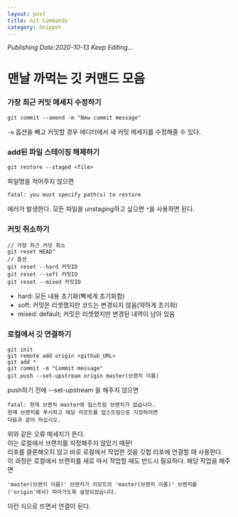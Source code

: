 ```yaml
---
layout: post
title: Git Commands
category: Snippet
---
```

*Publishing Date:2020-10-13*
*Keep Editing...*

# 맨날 까먹는 깃 커맨드 모음

### 가장 최근 커밋 메세지 수정하기
```
git commit --amend -m "New commit message"
```
`-m` 옵션을 빼고 커밋할 경우 에디터에서 새 커밋 메세지를 수정해줄 수 있다.

### add된 파일 스테이징 해제하기
```
git restore --staged <file>
```
파일명을 적어주지 않으면
```
fatal: you must specify path(s) to restore
```
에러가 발생한다. 모든 파일을 unstaging하고 싶으면 `*`을 사용하면 된다.

### 커밋 취소하기
```
// 가장 최근 커밋 취소
git reset HEAD^
// 옵션
git reset --hard 커밋ID
git reset --soft 커밋ID
git reset --mixed 커밋ID
```
* hard: 모든 내용 초기화(빡세게 초기화함)
* soft: 커밋은 리셋했지만 코드는 변경되지 않음(약하게 초기화)
* mixed: default; 커밋은 리셋했지만 변경된 내역이 남아 있음

### 로컬에서 깃 연결하기
```
git init
git remote add origin <github_URL>
git add *
git commit -m "Commit message"
git push --set-upstream origin master(브랜치 이름)
```
push하기 전에 --set-upstream 을 해주지 않으면
```
fatal: 현재 브랜치 master에 업스트림 브랜치가 없습니다.
현재 브랜치를 푸시하고 해당 리모트를 업스트림으로 지정하려면
다음과 같이 하십시오.
```
위와 같은 오류 메세지가 뜬다.  
이는 로컬에서 브랜치를 지정해주지 않았기 때문!  
리포를 클론해오지 않고 바로 로컬에서 작업한 것을 깃헙 리포에 연결할 때 사용한다.  
이 과정은 로컬에서 브랜치를 새로 따서 작업할 때도 반드시 필요하다. 해당 작업을 해주면  
```
'master(브랜치 이름)' 브랜치가 리모트의 'master(브랜치 이름)' 브랜치를 ('origin'에서) 따라가도록 설정되었습니다.
```
이런 식으로 뜨면서 연결이 된다. 
